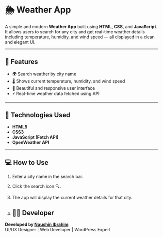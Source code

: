 # 🌦️ Weather App

A simple and modern **Weather App** built using **HTML**, **CSS**, and **JavaScript**.  
It allows users to search for any city and get real-time weather details including temperature, humidity, and wind speed — all displayed in a clean and elegant UI.

---

## 🧠 Features
- 🌍 Search weather by city name  
- 🌡️ Shows current temperature, humidity, and wind speed  
- 🎨 Beautiful and responsive user interface  
- ⚡ Real-time weather data fetched using API

- ---

## 🧰 Technologies Used
- **HTML5**  
- **CSS3**  
- **JavaScript (Fetch API)**  
- **OpenWeather API**

---

## 💻 How to Use
1. Enter a city name in the search bar.  
2. Click the search icon 🔍.  
3. The app will display the current weather details for that city.

4. ## 👩‍💻 Developer
**Developed by [Noushin Ibrahim](https://github.com/NoushinIbrahim)**  
UI/UX Designer | Web Developer | WordPress Expert
